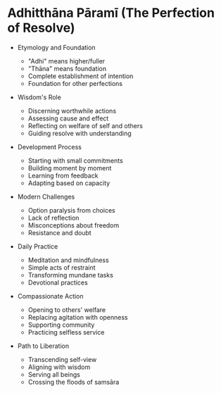 # Adhitthāna Pāramī (The Perfection of Resolve)
- Etymology and Foundation
  - "Adhi" means higher/fuller
  - "Thāna" means foundation
  - Complete establishment of intention
  - Foundation for other perfections

- Wisdom's Role
  - Discerning worthwhile actions
  - Assessing cause and effect
  - Reflecting on welfare of self and others
  - Guiding resolve with understanding

- Development Process
  - Starting with small commitments
  - Building moment by moment
  - Learning from feedback
  - Adapting based on capacity

- Modern Challenges
  - Option paralysis from choices
  - Lack of reflection
  - Misconceptions about freedom
  - Resistance and doubt

- Daily Practice
  - Meditation and mindfulness
  - Simple acts of restraint
  - Transforming mundane tasks
  - Devotional practices

- Compassionate Action
  - Opening to others' welfare
  - Replacing agitation with openness
  - Supporting community
  - Practicing selfless service

- Path to Liberation
  - Transcending self-view
  - Aligning with wisdom
  - Serving all beings
  - Crossing the floods of samsāra
